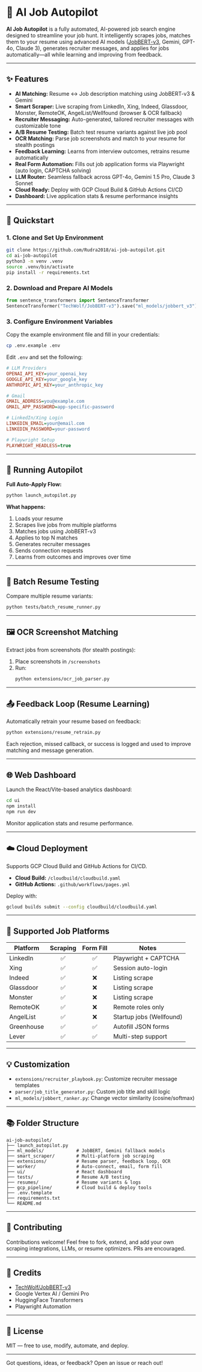 # 🤖 AI Job Autopilot

**AI Job Autopilot** is a fully automated, AI-powered job search engine designed to streamline your job hunt. It intelligently scrapes jobs, matches them to your resume using advanced AI models ([JobBERT-v3](https://huggingface.co/TechWolf/JobBERT-v3), Gemini, GPT-4o, Claude 3), generates recruiter messages, and applies for jobs automatically—all while learning and improving from feedback.

---

## ✨ Features

- **AI Matching:** Resume ↔ Job description matching using JobBERT-v3 & Gemini
- **Smart Scraper:** Live scraping from LinkedIn, Xing, Indeed, Glassdoor, Monster, RemoteOK, AngelList/Wellfound (browser & OCR fallback)
- **Recruiter Messaging:** Auto-generated, tailored recruiter messages with customizable tone
- **A/B Resume Testing:** Batch test resume variants against live job pool
- **OCR Matching:** Parse job screenshots and match to your resume for stealth postings
- **Feedback Learning:** Learns from interview outcomes, retrains resume automatically
- **Real Form Automation:** Fills out job application forms via Playwright (auto login, CAPTCHA solving)
- **LLM Router:** Seamless fallback across GPT-4o, Gemini 1.5 Pro, Claude 3 Sonnet
- **Cloud Ready:** Deploy with GCP Cloud Build & GitHub Actions CI/CD
- **Dashboard:** Live application stats & resume performance insights

---

## 🚀 Quickstart

### 1. Clone and Set Up Environment

```bash
git clone https://github.com/Rudra2018/ai-job-autopilot.git
cd ai-job-autopilot
python3 -m venv .venv
source .venv/bin/activate
pip install -r requirements.txt
```

### 2. Download and Prepare AI Models

```python
from sentence_transformers import SentenceTransformer
SentenceTransformer("TechWolf/JobBERT-v3").save("ml_models/jobbert_v3")
```

### 3. Configure Environment Variables

Copy the example environment file and fill in your credentials:

```bash
cp .env.example .env
```

Edit `.env` and set the following:

```ini
# LLM Providers
OPENAI_API_KEY=your_openai_key
GOOGLE_API_KEY=your_google_key
ANTHROPIC_API_KEY=your_anthropic_key

# Gmail
GMAIL_ADDRESS=you@example.com
GMAIL_APP_PASSWORD=app-specific-password

# LinkedIn/Xing Login
LINKEDIN_EMAIL=your@email.com
LINKEDIN_PASSWORD=your-password

# Playwright Setup
PLAYWRIGHT_HEADLESS=true
```

---

## 🤖 Running Autopilot

**Full Auto-Apply Flow:**

```bash
python launch_autopilot.py
```

**What happens:**

1. Loads your resume
2. Scrapes live jobs from multiple platforms
3. Matches jobs using JobBERT-v3
4. Applies to top N matches
5. Generates recruiter messages
6. Sends connection requests
7. Learns from outcomes and improves over time

---

## 🧪 Batch Resume Testing

Compare multiple resume variants:

```bash
python tests/batch_resume_runner.py
```

---

## 🖼️ OCR Screenshot Matching

Extract jobs from screenshots (for stealth postings):

1. Place screenshots in `/screenshots`
2. Run:
   ```bash
   python extensions/ocr_job_parser.py
   ```

---

## 📤 Feedback Loop (Resume Learning)

Automatically retrain your resume based on feedback:

```bash
python extensions/resume_retrain.py
```

Each rejection, missed callback, or success is logged and used to improve matching and message generation.

---

## 🌐 Web Dashboard

Launch the React/Vite-based analytics dashboard:

```bash
cd ui
npm install
npm run dev
```

Monitor application stats and resume performance.

---

## ☁️ Cloud Deployment

Supports GCP Cloud Build and GitHub Actions for CI/CD.

- **Cloud Build:** `/cloudbuild/cloudbuild.yaml`
- **GitHub Actions:** `.github/workflows/pages.yml`

Deploy with:

```bash
gcloud builds submit --config cloudbuild/cloudbuild.yaml
```

---

## 🔐 Supported Job Platforms

| Platform   | Scraping | Form Fill | Notes                      |
|------------|:--------:|:---------:|----------------------------|
| LinkedIn   |   ✅     |    ✅     | Playwright + CAPTCHA       |
| Xing       |   ✅     |    ✅     | Session auto-login         |
| Indeed     |   ✅     |    ❌     | Listing scrape             |
| Glassdoor  |   ✅     |    ❌     | Listing scrape             |
| Monster    |   ✅     |    ❌     | Listing scrape             |
| RemoteOK   |   ✅     |    ❌     | Remote roles only          |
| AngelList  |   ✅     |    ❌     | Startup jobs (Wellfound)   |
| Greenhouse |   ✅     |    ✅     | Autofill JSON forms        |
| Lever      |   ✅     |    ✅     | Multi-step support         |

---

## 💡 Customization

- `extensions/recruiter_playbook.py`: Customize recruiter message templates
- `parser/job_title_generator.py`: Custom job title and skill logic
- `ml_models/jobbert_ranker.py`: Change vector similarity (cosine/softmax)

---

## 📚 Folder Structure

```
ai-job-autopilot/
├── launch_autopilot.py
├── ml_models/            # JobBERT, Gemini fallback models
├── smart_scraper/        # Multi-platform job scraping
├── extensions/           # Resume parser, feedback loop, OCR
├── worker/               # Auto-connect, email, form fill
├── ui/                   # React dashboard
├── tests/                # Resume A/B testing
├── resumes/              # Resume variants & logs
├── gcp_pipeline/         # Cloud build & deploy tools
├── .env.template
├── requirements.txt
└── README.md
```

---

## 🤝 Contributing

Contributions welcome! Feel free to fork, extend, and add your own scraping integrations, LLMs, or resume optimizers. PRs are encouraged.

---

## 🧠 Credits

- [TechWolf/JobBERT-v3](https://huggingface.co/TechWolf/JobBERT-v3)
- Google Vertex AI / Gemini Pro
- HuggingFace Transformers
- Playwright Automation

---

## 📜 License

MIT — free to use, modify, automate, and deploy.

---

Got questions, ideas, or feedback? Open an issue or reach out!
